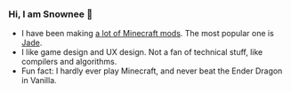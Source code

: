 ### Hi, I am Snownee 👋

- I have been making [a lot of Minecraft mods](https://www.curseforge.com/members/snownee_/projects). The most popular one is [Jade](https://github.com/Snownee/Jade).
- I like game design and UX design. Not a fan of technical stuff, like compilers and algorithms.
- Fun fact: I hardly ever play Minecraft, and never beat the Ender Dragon in Vanilla.

<!--
**Snownee/Snownee** is a ✨ _special_ ✨ repository because its `README.md` (this file) appears on your GitHub profile.

Here are some ideas to get you started:

- 🔭 I’m currently working on ...
- 🌱 I’m currently learning ...
- 👯 I’m looking to collaborate on ...
- 🤔 I’m looking for help with ...
- 💬 Ask me about ...
- 📫 How to reach me: ...
- 😄 Pronouns: ...
- ⚡ Fun fact: ...
-->
